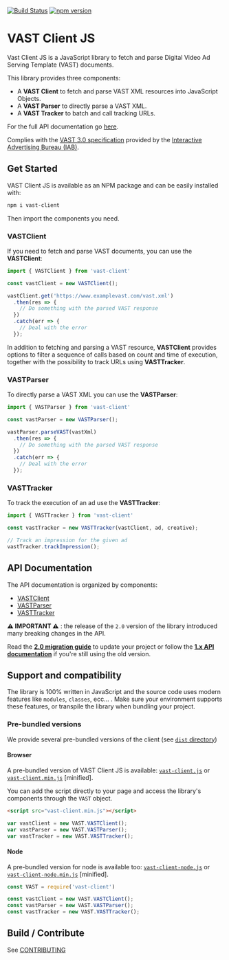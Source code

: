 [![Build Status](https://travis-ci.org/dailymotion/vast-client-js.png)](https://travis-ci.org/dailymotion/vast-client-js)
[![npm version](https://badge.fury.io/js/vast-client.svg)](https://badge.fury.io/js/vast-client)

# VAST Client JS
Vast Client JS is a JavaScript library to fetch and parse Digital Video Ad Serving Template (VAST) documents.

This library provides three components:

 * A **VAST Client** to fetch and parse VAST XML resources into JavaScript Objects.
 * A **VAST Parser** to directly parse a VAST XML.
 * A **VAST Tracker** to batch and call tracking URLs.

For the full API documentation go [here](#api).

Complies with the [VAST 3.0 specification](https://www.iab.com/wp-content/uploads/2015/06/VASTv3_0.pdf) provided by the [Interactive Advertising Bureau (IAB)](https://www.iab.com/).

## Get Started
VAST Client JS is available as an NPM package and can be easily installed with:
```Bash
npm i vast-client
```
Then import the components you need.

### VASTClient
If you need to fetch and parse VAST documents, you can use the **VASTClient**:
```javascript
import { VASTClient } from 'vast-client'

const vastClient = new VASTClient();

vastClient.get('https://www.examplevast.com/vast.xml')
  .then(res => {
    // Do something with the parsed VAST response
  })
  .catch(err => {
    // Deal with the error
  });
```
In addition to fetching and parsing a VAST resource, **VASTClient** provides options to filter a sequence of calls based on count and time of execution, together with the possibility to track URLs using **VASTTracker**.

### VASTParser
To directly parse a VAST XML you can use the **VASTParser**:
```Javascript
import { VASTParser } from 'vast-client'

const vastParser = new VASTParser();

vastParser.parseVAST(vastXml)
  .then(res => {
    // Do something with the parsed VAST response
  })
  .catch(err => {
    // Deal with the error
  });
```

### VASTTracker
To track the execution of an ad use the **VASTTracker**:
```Javascript
import { VASTTracker } from 'vast-client'

const vastTracker = new VASTTracker(vastClient, ad, creative);

// Track an impression for the given ad
vastTracker.trackImpression();
```

## API Documentation<a name="api"></a>
The API documentation is organized by components:

 * [VASTClient](docs/api/vast-client.md)
 * [VASTParser](docs/api/vast-parser.md)
 * [VASTTracker](docs/api/vast-tracker.md)

**:warning: IMPORTANT :warning:** : the release of the `2.0` version of the library introduced many breaking changes in the API.

Read the [**2.0 migration guide**](docs/api/2.0-migration.md) to update your project or follow the [**1.x API documentation**](docs/api/1.x) if you're still using the old version.

## Support and compatibility
The library is 100% written in JavaScript and the source code uses modern features like `modules`, `classes`, ecc... . Make sure your environment supports these features, or transpile the library when bundling your project.

### Pre-bundled versions
We provide several pre-bundled versions of the client (see [`dist` directory](dist/))

#### Browser
A pre-bundled version of VAST Client JS is available: [`vast-client.js`](dist/vast-client.js) or [`vast-client.min.js`](dist/vast-client.minjs) [minified].

You can add the script directly to your page and access the library's components through the `VAST` object.

```html
<script src="vast-client.min.js"></script>
```

```javascript
var vastClient = new VAST.VASTClient();
var vastParser = new VAST.VASTParser();
var vastTracker = new VAST.VASTTracker();
```

#### Node
A pre-bundled version for node is available too: [`vast-client-node.js`](dist/vast-client-node.js) or [`vast-client-node.min.js`](dist/vast-client-node.min.js) [minified].

```javascript
const VAST = require('vast-client')

const vastClient = new VAST.VASTClient();
const vastParser = new VAST.VASTParser();
const vastTracker = new VAST.VASTTracker();
```

## Build / Contribute

See [CONTRIBUTING](docs/CONTRIBUTING.md)
